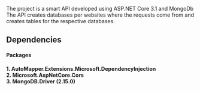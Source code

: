 The project is a smart API developed using ASP.NET Core 3.1 and MongoDb
The API creates databases per websites where the requests come from and creates tables for the respective databases.

<h2>Dependencies</h2>
<h4>Packages<h4>
<p>
1. AutoMapper.Extensions.Microsoft.DependencyInjection <br>
2. Microsoft.AspNetCore.Cors <br>
3. MongoDB.Driver (2.15.0) <br>
  </p>
